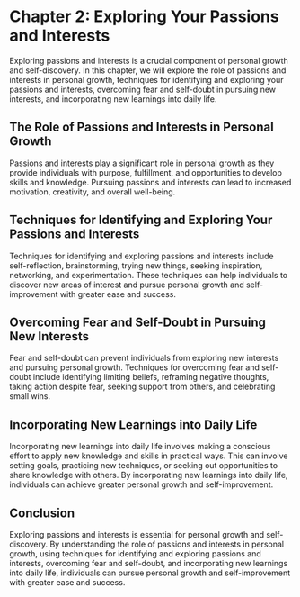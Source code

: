Chapter 2: Exploring Your Passions and Interests
================================================

Exploring passions and interests is a crucial component of personal growth and self-discovery. In this chapter, we will explore the role of passions and interests in personal growth, techniques for identifying and exploring your passions and interests, overcoming fear and self-doubt in pursuing new interests, and incorporating new learnings into daily life.

The Role of Passions and Interests in Personal Growth
-----------------------------------------------------

Passions and interests play a significant role in personal growth as they provide individuals with purpose, fulfillment, and opportunities to develop skills and knowledge. Pursuing passions and interests can lead to increased motivation, creativity, and overall well-being.

Techniques for Identifying and Exploring Your Passions and Interests
--------------------------------------------------------------------

Techniques for identifying and exploring passions and interests include self-reflection, brainstorming, trying new things, seeking inspiration, networking, and experimentation. These techniques can help individuals to discover new areas of interest and pursue personal growth and self-improvement with greater ease and success.

Overcoming Fear and Self-Doubt in Pursuing New Interests
--------------------------------------------------------

Fear and self-doubt can prevent individuals from exploring new interests and pursuing personal growth. Techniques for overcoming fear and self-doubt include identifying limiting beliefs, reframing negative thoughts, taking action despite fear, seeking support from others, and celebrating small wins.

Incorporating New Learnings into Daily Life
-------------------------------------------

Incorporating new learnings into daily life involves making a conscious effort to apply new knowledge and skills in practical ways. This can involve setting goals, practicing new techniques, or seeking out opportunities to share knowledge with others. By incorporating new learnings into daily life, individuals can achieve greater personal growth and self-improvement.

Conclusion
----------

Exploring passions and interests is essential for personal growth and self-discovery. By understanding the role of passions and interests in personal growth, using techniques for identifying and exploring passions and interests, overcoming fear and self-doubt, and incorporating new learnings into daily life, individuals can pursue personal growth and self-improvement with greater ease and success.
